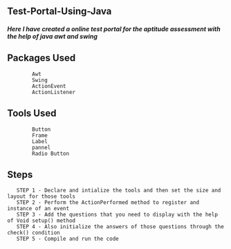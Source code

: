 ## Test-Portal-Using-Java

##### Here I have created a online test portal for the aptitude assessment with the help of java awt and swing

## Packages Used
            Awt
            Swing
            ActionEvent
            ActionListener

## Tools Used

            Button 
            Frame
            Label
            pannel
            Radio Button
            
## Steps 

       STEP 1 - Declare and intialize the tools and then set the size and layout for those tools
       STEP 2 - Perform the ActionPerformed method to register and instance of an event
       STEP 3 - Add the questions that you need to display with the help of Void setup() method
       STEP 4 - Also initialize the answers of those questions through the check() condition
       STEP 5 - Compile and run the code
       


